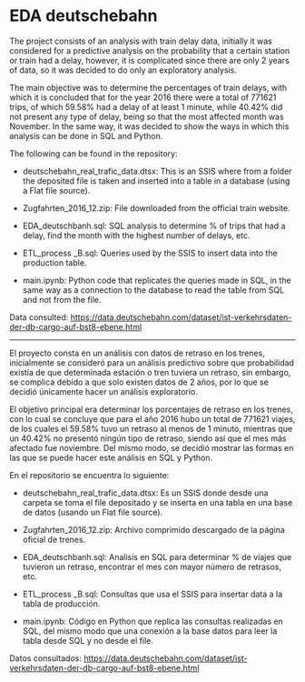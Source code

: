 # EDA deutschebahn 


The project consists of an analysis with train delay data, initially it was considered for a predictive analysis on the probability that a certain station or train had a delay, however, it is complicated since there are only 2 years of data, so it was decided to do only an exploratory analysis.

The main objective was to determine the percentages of train delays, with which it is concluded that for the year 2016 there were a total of 771621 trips, of which 59.58% had a delay of at least 1 minute, while 40.42% did not present any type of delay, being so that the most affected month was November.
In the same way, it was decided to show the ways in which this analysis can be done in SQL and Python.

The following can be found in the repository:

* deutschebahn_real_trafic_data.dtsx: This is an SSIS where from a folder the deposited file is taken and inserted into a table in a database (using a Flat file source).

* Zugfahrten_2016_12.zip: File downloaded from the official train website. 

* EDA_deutschbanh.sql: SQL analysis to determine % of trips that had a delay, find the month with the highest number of delays, etc.

* ETL_process _B.sql: Queries used by the SSIS to insert data into the production table.

* main.ipynb: Python code that replicates the queries made in SQL, in the same way as a connection to the database to read the table from SQL and not from the file.

Data consulted: https://data.deutschebahn.com/dataset/ist-verkehrsdaten-der-db-cargo-auf-bst8-ebene.html


-------------------------------------------------

El proyecto consta en un análisis con datos de retraso en los trenes, inicialmente se consideró para un análisis predictivo sobre que probabilidad existía de que determinada estación o tren tuviera un retraso, sin embargo, se complica debido a que solo existen datos de 2 años, por lo que se decidió únicamente hacer un análisis exploratorio.

El objetivo principal era determinar los porcentajes de retraso en los trenes, con lo cual se concluye que para el año 2016 hubo un total de 771621 viajes, de los cuales el 59.58% tuvo un retraso al menos de 1 minuto, mientras que un 40.42% no presentó ningún tipo de retraso, siendo así que el mes más afectado fue noviembre.
Del mismo modo, se decidió mostrar las formas en las que se puede hacer este análisis en SQL y Python.

En el repositorio se encuentra lo siguiente:

* deutschebahn_real_trafic_data.dtsx: Es un SSIS donde desde una carpeta se toma el file depositado y se inserta en una tabla en una base de datos (usando un Flat file source).

* Zugfahrten_2016_12.zip: Archivo comprimido descargado de la página oficial de trenes. 

* EDA_deutschbanh.sql: Analisis en SQL para determinar % de viajes que tuvieron un retraso, encontrar el mes con mayor número de retrasos, etc.

* ETL_process _B.sql: Consultas que usa el SSIS para insertar data a la tabla de producción.

* main.ipynb: Código en Python que replica las consultas realizadas en SQL, del mismo modo que una conexión a la base datos para leer la tabla desde SQL y no desde el file.

Datos consultados: https://data.deutschebahn.com/dataset/ist-verkehrsdaten-der-db-cargo-auf-bst8-ebene.html
